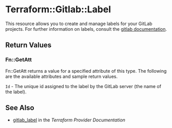# Terraform::Gitlab::Label

This resource allows you to create and manage labels for your GitLab projects.
For further information on labels, consult the [gitlab
documentation](https://docs.gitlab.com/ee/user/project/labels.htm).

## Return Values

### Fn::GetAtt

Fn::GetAtt returns a value for a specified attribute of this type. The following are the available attributes and sample return values.

`Id` - The unique id assigned to the label by the GitLab server (the name of the label).

## See Also

* [gitlab_label](https://www.terraform.io/docs/providers/gitlab/r/label.html) in the _Terraform Provider Documentation_